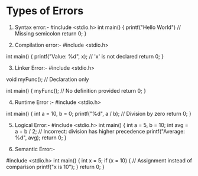 # Types of Errors

1. Syntax error:-
 #include <stdio.h>
int main() {
    printf("Hello World")  // Missing semicolon
    return 0;
}

2. Compilation  error:-
#include <stdio.h>

int main() {
    printf("Value: %d", x);  // 'x' is not declared
    return 0;
}

3. Linker Error:-
#include <stdio.h>

void myFunc();  // Declaration only

int main() {
    myFunc();  // No definition provided
    return 0;
}

4. Runtime  Error :-
#include <stdio.h>

int main() {
    int a = 10, b = 0;
    printf("%d", a / b);  // Division by zero
    return 0;
}

5. Logical Error:-
#include <stdio.h>
int main() {
    int a = 5, b = 10;
    int avg = a + b / 2;  // Incorrect: division has higher precedence
    printf("Average: %d", avg);
    return 0;
}

6. Semantic Error:-

#include <stdio.h>
int main() {
    int x = 5;
    if (x = 10) {  // Assignment instead of comparison
        printf("x is 10");
    }
    return 0;
}






